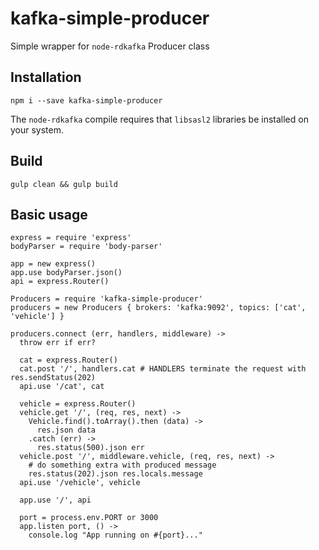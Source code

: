 # kafka-simple-producer

Simple wrapper for `node-rdkafka` Producer class

## Installation

`npm i --save kafka-simple-producer`

The `node-rdkafka` compile requires that `libsasl2` libraries be installed on
your system.

## Build

`gulp clean && gulp build`

## Basic usage

```
express = require 'express'
bodyParser = require 'body-parser'

app = new express()
app.use bodyParser.json()
api = express.Router()

Producers = require 'kafka-simple-producer'
producers = new Producers { brokers: 'kafka:9092', topics: ['cat', 'vehicle'] }

producers.connect (err, handlers, middleware) ->
  throw err if err?

  cat = express.Router()
  cat.post '/', handlers.cat # HANDLERS terminate the request with res.sendStatus(202)
  api.use '/cat', cat

  vehicle = express.Router()
  vehicle.get '/', (req, res, next) ->
    Vehicle.find().toArray().then (data) ->
      res.json data
    .catch (err) ->
      res.status(500).json err
  vehicle.post '/', middleware.vehicle, (req, res, next) ->
    # do something extra with produced message
    res.status(202).json res.locals.message
  api.use '/vehicle', vehicle

  app.use '/', api

  port = process.env.PORT or 3000
  app.listen port, () ->
    console.log "App running on #{port}..."
```
